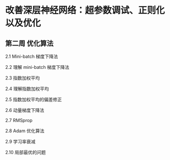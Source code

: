 # 改善深层神经网络：超参数调试、正则化以及优化


## 第二周  优化算法



2.1  Mini-batch 梯度下降法

2.2  理解 mini-batch 梯度下降法

2.3  指数加权平均

2.4  理解指数加权平均

2.5  指数加权平均的偏差修正

2.6  动量梯度下降法

2.7  RMSprop

2.8  Adam 优化算法

2.9  学习率衰减

2.10  局部最优的问题



